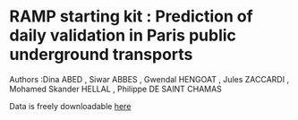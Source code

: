 # RAMP starting kit : Prediction of daily validation in Paris public underground transports
Authors :Dina ABED , Siwar ABBES , Gwendal HENGOAT , Jules ZACCARDI , Mohamed Skander HELLAL , Philippe DE SAINT CHAMAS

Data is freely downloadable <a href="https://data.iledefrance.fr/explore/dataset/validations-sur-le-reseau-ferre-nombre-de-validations-par-jour-1er-semestre-2017/export/?dataChart=eyJxdWVyaWVzIjpbeyJjb25maWciOnsiZGF0YXNldCI6InZhbGlkYXRpb25zLXN1ci1sZS1yZXNlYXUtZmVycmUtbm9tYnJlLWRlLXZhbGlkYXRpb25zLXBhci1qb3VyLTFlci1zZW1lc3RyZS0yMDE2Iiwib3B0aW9ucyI6e319LCJjaGFydHMiOlt7ImFsaWduTW9udGgiOnRydWUsInR5cGUiOiJsaW5lIiwiZnVuYyI6IkFWRyIsInlBeGlzIjoiaWRfcmVmYV9sZGEiLCJzY2llbnRpZmljRGlzcGxheSI6dHJ1ZSwiY29sb3IiOiIjZTc0YzNjIn1dLCJ4QXhpcyI6ImpvdXIiLCJtYXhwb2ludHMiOiIiLCJ0aW1lc2NhbGUiOiJ5ZWFyIiwic29ydCI6IiJ9XSwiZGlzcGxheUxlZ2VuZCI6dHJ1ZSwiYWxpZ25Nb250aCI6dHJ1ZX0%3D">
here  </a>

